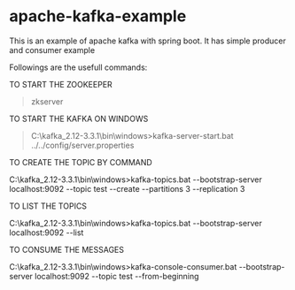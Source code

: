 # apache-kafka-example
This is an example of apache kafka with spring boot. It has simple producer and consumer example

Followings are the usefull commands:

TO START THE ZOOKEEPER

>zkserver

TO START THE KAFKA ON WINDOWS

>C:\kafka_2.12-3.3.1\bin\windows>kafka-server-start.bat ../../config/server.properties

TO CREATE THE TOPIC BY COMMAND

C:\kafka_2.12-3.3.1\bin\windows>kafka-topics.bat --bootstrap-server localhost:9092 --topic test --create --partitions 3 --replication 3

TO LIST THE TOPICS

C:\kafka_2.12-3.3.1\bin\windows>kafka-topics.bat --bootstrap-server localhost:9092 --list

TO CONSUME THE MESSAGES 

C:\kafka_2.12-3.3.1\bin\windows>kafka-console-consumer.bat --bootstrap-server localhost:9092 --topic test --from-beginning
